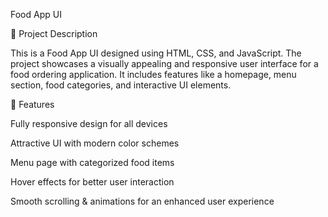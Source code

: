 Food App UI

📌 Project Description

This is a Food App UI designed using HTML, CSS, and JavaScript. The project showcases a visually appealing and responsive user interface for a food ordering application. It includes features like a homepage, menu section, food categories, and interactive UI elements.

🚀 Features

Fully responsive design for all devices

Attractive UI with modern color schemes

Menu page with categorized food items

Hover effects for better user interaction

Smooth scrolling & animations for an enhanced user experience